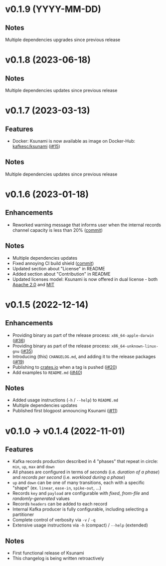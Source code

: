 # v0.1.9 (YYYY-MM-DD)

## Notes

Multiple dependencies upgrades since previous release

# v0.1.8 (2023-06-18)

## Notes

Multiple dependencies updates since previous release

# v0.1.7 (2023-03-13)

## Features

* Docker: Ksunami is now available as image on Docker-Hub: [kafkesc/ksunami](https://hub.docker.com/r/kafkesc/ksunami) ([i#15](https://github.com/kafkesc/ksunami/issues/15))

## Notes

Multiple dependencies updates since previous release

# v0.1.6 (2023-01-18)

## Enhancements

* Reworked warning message that informs user when the internal records channel capacity is less than 20% ([commit](https://github.com/kafkesc/ksunami/commit/a8f7bee444ae59f5509ad4170c4f10c76a1ceb13))

## Notes

* Multiple dependencies updates
* Fixed annoying CI build shield ([commit](https://github.com/kafkesc/ksunami/commit/d07c1124b4630d4e495f1dd0413ba69d95d8db9f))
* Updated section about "License" in README
* Added section about "Contribution" in README
* Updated licenses model: Ksunami is now offered in dual license - both [Apache 2.0](LICENSE-APACHE) and [MIT](LICENSE-MIT)

# v0.1.5 (2022-12-14)

## Enhancements

* Providing binary as part of the release process: `x86_64-apple-darwin` ([i#36](https://github.com/kafkesc/ksunami/issues/36))
* Providing binary as part of the release process: `x86_64-unknown-linux-gnu` ([i#35](https://github.com/kafkesc/ksunami/issues/35))
* Introducing (this) `CHANGELOG.md`, and adding it to the release packages ([i#19](https://github.com/kafkesc/ksunami/issues/19))
* Publishing to [crates.io](https://crates.io/crates/ksunami) when a tag is pushed ([i#20](https://github.com/kafkesc/ksunami/issues/20))
* Add examples to `README.md` ([i#40](https://github.com/kafkesc/ksunami/issues/40))

## Notes

* Added usage instructions (`-h` / `--help`) to `README.md`
* Multiple dependencies updates
* Published first blogpost announcing Ksunami ([i#11](https://github.com/kafkesc/ksunami/issues/11))

# v0.1.0 -> v0.1.4 (2022-11-01)

## Features

* Kafka records production described in 4 "phases" that repeat in circle: `min`, `up`, `max` and `down`
* All phases are configured in terms of _seconds_ (i.e. _duration of a phase_) and _records per second_ (i.e. _workload during a phase_)
* `up` and `down` can be one of many transitions, each with a specific "shape" (ex. `linear`, `ease-in`, `spike-out`, ...)
* Records `key` and `payload` are configurable with _fixed_, _from-file_ and _randomly-generated_ values
* Records `headers` can be added to each record
* Internal Kafka producer is fully configurable, including selecting a partitioner
* Complete control of verbosity via `-v` / `-q`
* Extensive usage instructions via `-h` (compact) / `--help` (extended)

## Notes

* First functional release of Ksunami
* This changelog is being written retroactively
